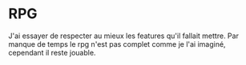 # RPG
J'ai essayer de respecter au mieux les features qu'il fallait mettre. 
Par manque de temps le rpg n'est pas complet comme je l'ai imaginé, cependant il reste jouable.
